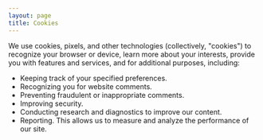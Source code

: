 ```yaml
---
layout: page
title: Cookies
---
```

We use cookies, pixels, and other technologies (collectively, "cookies") to recognize your browser or device, learn more about your interests, provide you with features and services, and for additional purposes, including:

* Keeping track of your specified preferences.
* Recognizing you for website comments.
* Preventing fraudulent or inappropriate comments.
* Improving security.
* Conducting research and diagnostics to improve our content.
* Reporting. This allows us to measure and analyze the performance of our site.
